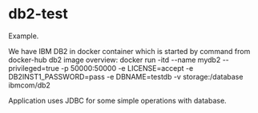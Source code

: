 # db2-test

Example.

We have IBM DB2 in docker container which is started by command from docker-hub db2 image overview:
	docker run -itd --name mydb2 --privileged=true -p 50000:50000 -e LICENSE=accept -e DB2INST1_PASSWORD=pass -e DBNAME=testdb -v storage:/database ibmcom/db2

Application uses JDBC for some simple operations with database.
